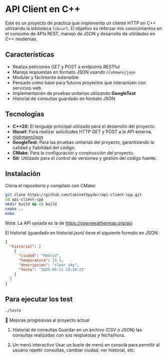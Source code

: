 # API Client en C++

Este es un proyecto de práctica que implementa un cliente HTTP en C++ utilizando la biblioteca `libcurl`. El objetivo es reforzar mis conocimientos en el consumo de APIs REST, manejo de JSON y desarrollo de utilidades en C++ modernas.

## Características

- Realiza peticiones GET y POST a endpoints RESTful
- Maneja respuestas en formato JSON usando `nlohmann/json`
- Modular y fácilmente extensible
- Pensado como base para futuros proyectos que interactúen con servicios web
- Implementación de pruebas unitarias utilizando **GoogleTest**
- Historial de consultas guardado en formato JSON

## Tecnologías

- **C++20**: El lenguaje principal utilizado para el desarrollo del proyecto.
- **libcurl**: Para realizar solicitudes HTTP GET y POST a la API externa.
- [nlohmann/json](https://github.com/nlohmann/json)
- **GoogleTest**: Para las pruebas unitarias del proyecto, garantizando la calidad y fiabilidad del código.
- **CMake**: Para la configuración y construcción del proyecto.
- **Git**: Utilizado para el control de versiones y gestión del código fuente.


## Instalación

Clona el repositorio y compílalo con CMake:

```bash
git clone https://github.com/CabinetSpyder/api-client-cpp.git
cd api-client-cpp
mkdir build && cd build
cmake ..
make

```

Nota: La API uysada es la de https://openweathermap.org/api

El historial (guardado en historial.json) tiene el siguiente formato en JSON:

```json 
{
  "historial": [
    {
      "ciudad": "Madrid",
      "temperatura": 19.4,
      "descripcion": "clear sky",
      "fecha": "2025-05-11 18:30:22"
    }
  ]
}

```

## Para ejecutar los test

```bash
./tests 
```

🧩 Mejoras progresivas al proyecto actual

1. Historial de consultas
Guardar en un archivo (CSV o JSON) las consultas realizadas con sus respuestas y fecha/hora.

2. Un menú interactivo
Usar un bucle de menú en consola para permitir al usuario repetir consultas, cambiar ciudad, ver historial, etc.